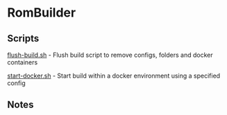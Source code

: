 # RomBuilder

## Scripts

[flush-build.sh](scripts/flush-build.sh) - Flush build script to remove configs, folders and docker containers

[start-docker.sh](scripts/start-docker.sh) - Start build within a docker environment using a specified config

## Notes
